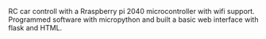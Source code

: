 RC car controll with a Rraspberry pi 2040 microcontroller with wifi support. Programmed software with micropython and built a basic web interface with flask and HTML.
